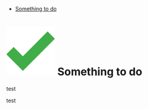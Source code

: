 <!-- MarkdownTOC autolink="true" bracket="round" uri_encoding="true" -->

- [ Something to do](#-something-to-do)

<!-- /MarkdownTOC -->

# ![Check icon](check-icon.png) Something to do

test

test
